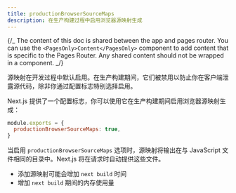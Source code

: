 ```yaml
---
title: productionBrowserSourceMaps
description: 在生产构建过程中启用浏览器源映射生成
---
```


{/_ The content of this doc is shared between the app and pages router. You can use the `<PagesOnly>Content</PagesOnly>` component to add content that is specific to the Pages Router. Any shared content should not be wrapped in a component. _/}

源映射在开发过程中默认启用。在生产构建期间，它们被禁用以防止你在客户端泄露源代码，除非你通过配置标志特别选择启用。

Next.js 提供了一个配置标志，你可以使用它在生产构建期间启用浏览器源映射生成：

```js filename="next.config.js"
module.exports = {
  productionBrowserSourceMaps: true,
}
```

当启用 `productionBrowserSourceMaps` 选项时，源映射将输出在与 JavaScript 文件相同的目录中。Next.js 将在请求时自动提供这些文件。

- 添加源映射可能会增加 `next build` 时间
- 增加 `next build` 期间的内存使用量
